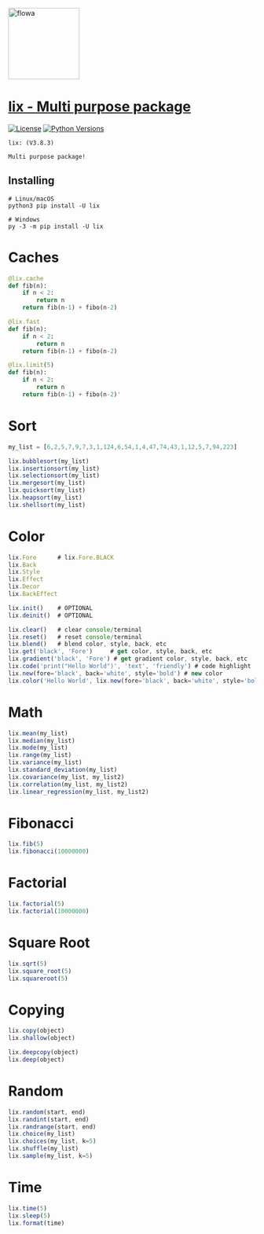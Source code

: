 <a href="[https://i.ibb.co/f91kj7K/sketch1703640010239.png](https://i.ibb.co/f91kj7K/sketch1703640010239.png)"><img src="https://i.ibb.co/f91kj7K/sketch1703640010239.png" alt="flowa" border="0" width="145"></a>

# [lix - Multi purpose package](https://pypi.org/project/flowa)
[![License](https://img.shields.io/badge/license-MIT-blue.svg)](https://github.com/flowa/flowa/blob/main/LICENSE)
[![Python Versions](https://img.shields.io/badge/python-3.7%20|%203.8%20|%203.9%20|%203.10%20|%203.11%20|%203.12%20-blue)](https://www.python.org/downloads/)

```
lix: (V3.8.3)

Multi purpose package!
```

## Installing
```shell
# Linux/macOS
python3 pip install -U lix

# Windows
py -3 -m pip install -U lix
```

# Caches
```python
@lix.cache
def fib(n):
    if n < 2:
        return n
    return fib(n-1) + fibo(n-2)
```

```python
@lix.fast
def fib(n):
    if n < 2:
        return n
    return fib(n-1) + fibo(n-2)
```

```python
@lix.limit(5)
def fib(n):
    if n < 2:
        return n
    return fib(n-1) + fibo(n-2)'
```

# Sort
```js
my_list = [6,2,5,7,9,7,3,1,124,6,54,1,4,47,74,43,1,12,5,7,94,223]

lix.bubblesort(my_list)
lix.insertionsort(my_list)
lix.selectionsort(my_list)
lix.mergesort(my_list)
lix.quicksort(my_list)
lix.heapsort(my_list)
lix.shellsort(my_list)
```

# Color
```js
lix.Fore      # lix.Fore.BLACK
lix.Back
lix.Style
lix.Effect
lix.Decor
lix.BackEffect

lix.init()    # OPTIONAL
lix.deinit()  # OPTIONAL

lix.clear()   # clear console/terminal
lix.reset()   # reset console/terminal
lix.blend()   # blend color, style, back, etc
lix.get('black', 'Fore')     # get color, style, back, etc
lix.gradient('black', 'Fore') # get gradient color, style, back, etc
lix.code('print("Hello World")', 'text', 'friendly') # code highlight
lix.new(fore='black', back='white', style='bold') # new color
lix.color('Hello World', lix.new(fore='black', back='white', style='bold')) # color with new
```

# Math
```js
lix.mean(my_list)
lix.median(my_list)
lix.mode(my_list)
lix.range(my_list)
lix.variance(my_list)
lix.standard_deviation(my_list)
lix.covariance(my_list, my_list2)
lix.correlation(my_list, my_list2)
lix.linear_regression(my_list, my_list2)
```

# Fibonacci
```js
lix.fib(5)
lix.fibonacci(10000000)
```

# Factorial
```js
lix.factorial(5)
lix.factorial(10000000)
```

# Square Root
```js
lix.sqrt(5)
lix.square_root(5)
lix.squareroot(5)
```

# Copying
```js
lix.copy(object)
lix.shallow(object)

lix.deepcopy(object)
lix.deep(object)
```

# Random
```js
lix.random(start, end)
lix.randint(start, end)
lix.randrange(start, end)
lix.choice(my_list)
lix.choices(my_list, k=5)
lix.shuffle(my_list)
lix.sample(my_list, k=5)
```

# Time
```js
lix.time(5)
lix.sleep(5)
lix.format(time)
```